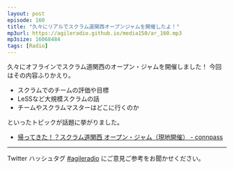 ```yaml
---
layout: post
episode: 160
title: "久々にリアルでスクラム道関西オープンジャムを開催したよ！"
mp3url: https://agileradio.github.io/media150/ar_160.mp3
mp3size: 16068484
tags: [Radio]
---
```


久々にオフラインでスクラム道関西のオープン・ジャムを開催しました！ 今回はその内容ふりかえり。

- スクラムでのチームの評価や目標
- LeSSなど大規模スクラムの話
- チームやスクラムマスターはどこに行くのか

といったトピックが話題に挙がりました。

- [帰ってきた！？スクラム道関西 オープン・ジャム（現地開催） - connpass](https://scrumdo-kansai.connpass.com/event/273347/)

---

Twitter ハッシュタグ [#agileradio](https://twitter.com/intent/tweet?hashtags=agileradio) にご意見ご参考をお聞かせください。
